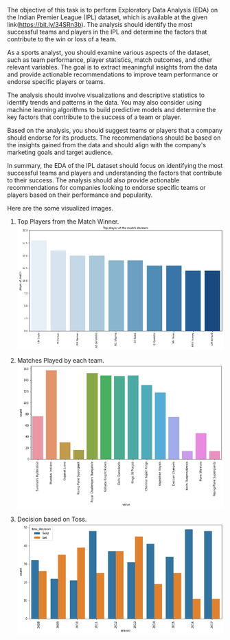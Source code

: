 The objective of this task is to perform Exploratory Data Analysis (EDA) on the Indian Premier League (IPL) dataset, which is available at the given link(https://bit.ly/34SRn3b). The analysis should identify the most successful teams and players in the IPL and determine the factors that contribute to the win or loss of a team.

As a sports analyst, you should examine various aspects of the dataset, such as team performance, player statistics, match outcomes, and other relevant variables. The goal is to extract meaningful insights from the data and provide actionable recommendations to improve team performance or endorse specific players or teams.

The analysis should involve visualizations and descriptive statistics to identify trends and patterns in the data. You may also consider using machine learning algorithms to build predictive models and determine the key factors that contribute to the success of a team or player.

Based on the analysis, you should suggest teams or players that a company should endorse for its products. The recommendations should be based on the insights gained from the data and should align with the company's marketing goals and target audience.

In summary, the EDA of the IPL dataset should focus on identifying the most successful teams and players and understanding the factors that contribute to their success. The analysis should also provide actionable recommendations for companies looking to endorse specific teams or players based on their performance and popularity.


Here are the some visualized images.

1. Top Players from the Match Winner.
![alt text](https://github.com/hrajput1/DataVisulization/blob/main/TopPlayersOfTheMatchWinner.png)

2. Matches Played by each team.
![alt text](https://github.com/hrajput1/DataVisulization/blob/main/matchesplayesbyeachteam.png)

3. Decision based on Toss.
![alt text](https://github.com/hrajput1/DataVisulization/blob/main/TossDecision.png)
